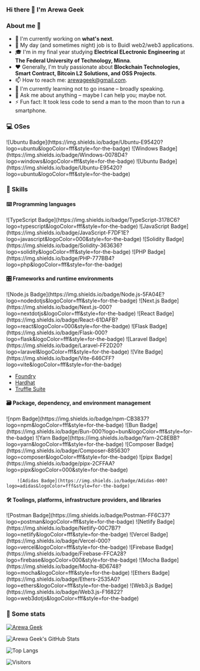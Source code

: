 ### Hi there 👋 I'm Arewa Geek

<p> 
<!--     <a href="https://linktr.ee/pcaversaccio" target="_blank"><img alt="Linktree"
        src="https://img.shields.io/badge/linktree-2F3C51?style=for-the-badge&logo=linktree&logoColor=white"/></a> -->
</p>

### About me 💯

- 🔭 I'm currently working on **what's next**.
- 🔧 My day (and sometimes night) job is to Buidl web2/web3 applications.
- 🎓 I'm in my final year studying **Electrical ELectronic Engineering** at **The Federal University of Technology, Minna**.
- ❤️ Generally, I'm truly passionate about **Blockchain Technologies, Smart Contract, Bitcoin L2 Solutions, and OSS Projects**.
- 📫 How to reach me: [arewageek@gmail.com](mailto:arewageek@gmail.com).
- 🌱 I'm currently learning not to go insane – broadly speaking.
- 💬 Ask me about anything – maybe I can help you; maybe not.
- ⚡ Fun fact: It took less code to send a man to the moon than to run a smartphone.

### 💻 OSes

<p> 
    ![Ubuntu Badge](https://img.shields.io/badge/Ubuntu-E95420?logo=ubuntu&logoColor=fff&style=for-the-badge)
    ![Windows Badge](https://img.shields.io/badge/Windows-0078D4?logo=windows&logoColor=fff&style=for-the-badge)
    ![Ubuntu Badge](https://img.shields.io/badge/Ubuntu-E95420?logo=ubuntu&logoColor=fff&style=for-the-badge)
</p>

### 🎯 Skills

#### ⌨️ Programming languages

<p>
    ![TypeScript Badge](https://img.shields.io/badge/TypeScript-3178C6?logo=typescript&logoColor=fff&style=for-the-badge)
    ![JavaScript Badge](https://img.shields.io/badge/JavaScript-F7DF1E?logo=javascript&logoColor=000&style=for-the-badge)
    ![Solidity Badge](https://img.shields.io/badge/Solidity-363636?logo=solidity&logoColor=fff&style=for-the-badge)
    ![PHP Badge](https://img.shields.io/badge/PHP-777BB4?logo=php&logoColor=fff&style=for-the-badge)
</p>

#### 🎛 Frameworks and runtime environments

<p>
    ![Node.js Badge](https://img.shields.io/badge/Node.js-5FA04E?logo=nodedotjs&logoColor=fff&style=for-the-badge)
    ![Next.js Badge](https://img.shields.io/badge/Next.js-000?logo=nextdotjs&logoColor=fff&style=for-the-badge)
    ![React Badge](https://img.shields.io/badge/React-61DAFB?logo=react&logoColor=000&style=for-the-badge)
    ![Flask Badge](https://img.shields.io/badge/Flask-000?logo=flask&logoColor=fff&style=for-the-badge)
    ![Laravel Badge](https://img.shields.io/badge/Laravel-FF2D20?logo=laravel&logoColor=fff&style=for-the-badge)
    ![Vite Badge](https://img.shields.io/badge/Vite-646CFF?logo=vite&logoColor=fff&style=for-the-badge)
</p>

- [Foundry](https://github.com/foundry-rs/foundry)
- [Hardhat](https://hardhat.org)
- [Truffle Suite](https://trufflesuite.com)

#### 🗃 Package, dependency, and environment management

<p>
    ![npm Badge](https://img.shields.io/badge/npm-CB3837?logo=npm&logoColor=fff&style=for-the-badge)
    ![Bun Badge](https://img.shields.io/badge/Bun-000?logo=bun&logoColor=fff&style=for-the-badge)
    ![Yarn Badge](https://img.shields.io/badge/Yarn-2C8EBB?logo=yarn&logoColor=fff&style=for-the-badge)
    ![Composer Badge](https://img.shields.io/badge/Composer-885630?logo=composer&logoColor=fff&style=for-the-badge)
    ![pipx Badge](https://img.shields.io/badge/pipx-2CFFAA?logo=pipx&logoColor=000&style=for-the-badge)

        ![Adidas Badge](https://img.shields.io/badge/Adidas-000?logo=adidas&logoColor=fff&style=for-the-badge)
</p>

#### 🛠 Toolings, platforms, infrastructure providers, and libraries

<p>
    ![Postman Badge](https://img.shields.io/badge/Postman-FF6C37?logo=postman&logoColor=fff&style=for-the-badge)
    ![Netlify Badge](https://img.shields.io/badge/Netlify-00C7B7?logo=netlify&logoColor=fff&style=for-the-badge)
    ![Vercel Badge](https://img.shields.io/badge/Vercel-000?logo=vercel&logoColor=fff&style=for-the-badge)
    ![Firebase Badge](https://img.shields.io/badge/Firebase-FFCA28?logo=firebase&logoColor=000&style=for-the-badge)
    ![Mocha Badge](https://img.shields.io/badge/Mocha-8D6748?logo=mocha&logoColor=fff&style=for-the-badge)
    ![Ethers Badge](https://img.shields.io/badge/Ethers-2535A0?logo=ethers&logoColor=fff&style=for-the-badge)
    ![Web3.js Badge](https://img.shields.io/badge/Web3.js-F16822?logo=web3dotjs&logoColor=fff&style=for-the-badge)
</p>


### 🔎 Some stats

[![Arewa Geek](https://github-readme-activity-graph.vercel.app/graph?username=arewageek&custom_title=Arewa%20Geek%27s%20activity%20chart&hide_border=true&theme=tokyo-night)](#)

![Arewa Geek's GitHub Stats](https://github-readme-stats.vercel.app/api?username=arewageek&count_private=true&show_icons=true&theme=tokyonight)

![Top Langs](https://github-readme-stats.vercel.app/api/top-langs/?username=arewageek&layout=compact&langs_count=8&theme=tokyonight)

![Visitors](https://komarev.com/ghpvc/?username=arewageek&color=blue&style=flat&label=Visitors)
